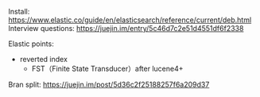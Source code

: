 Install: https://www.elastic.co/guide/en/elasticsearch/reference/current/deb.html  
Interview questions: https://juejin.im/entry/5c46d7c2e51d4551df6f2338

Elastic points:
- reverted index
  - FST（Finite State Transducer）after lucene4+

Bran split: https://juejin.im/post/5d36c2f25188257f6a209d37
